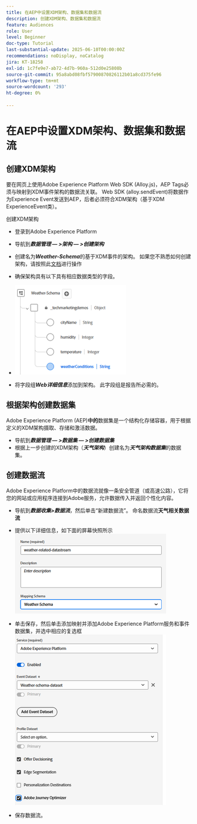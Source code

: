 ```yaml
---
title: 在AEP中设置XDM架构、数据集和数据流
description: 创建XDM架构、数据集和数据流
feature: Audiences
role: User
level: Beginner
doc-type: Tutorial
last-substantial-update: 2025-06-10T00:00:00Z
recommendations: noDisplay, noCatalog
jira: KT-18258
exl-id: 1c7fe9e7-ab72-4d7b-960a-512d0e25808b
source-git-commit: 95a8abd08fbf57900870826112b01a8cd375fe96
workflow-type: tm+mt
source-wordcount: '293'
ht-degree: 0%

---
```


# 在AEP中设置XDM架构、数据集和数据流

## 创建XDM架构

要在网页上使用Adobe Experience Platform Web SDK (Alloy.js)，AEP Tags必须与映射到XDM事件架构的数据流关联。 Web SDK (alloy.sendEvent)将数据作为Experience Event发送到AEP，后者必须符合XDM架构（基于XDM ExperienceEvent类）。

创建XDM架构

- 登录到Adobe Experience Platform
- 导航到&#x200B;_**数据管理 — >架构 — >创建架构**_

- 创建名为&#x200B;**_Weather-Schema_**&#x200B;的基于XDM事件的架构。 如果您不熟悉如何创建架构，请按照此[文档](https://experienceleague.adobe.com/en/docs/experience-platform/xdm/tutorials/create-schema-ui)进行操作


- 确保架构具有以下具有相应数据类型的字段。

- ![天气模式](assets/weather-schema.png)

- 将字段组&#x200B;_**Web详细信息**_&#x200B;添加到架构。 此字段组是报告所必需的。

## 根据架构创建数据集

Adobe Experience Platform (AEP)**中的**&#x200B;数据集是一个结构化存储容器，用于根据定义的XDM架构摄取、存储和激活数据。

- 导航到&#x200B;_**数据管理 — >数据集 — >创建数据集**_
- 根据上一步创建的XDM架构（**_天气架构_**）创建名为&#x200B;_**天气架构数据集**_&#x200B;的数据集。


## 创建数据流

Adobe Experience Platform中的数据流就像一条安全管道（或高速公路），它将您的网站或应用程序连接到Adobe服务，允许数据传入并返回个性化内容。

- 导航到&#x200B;_**数据收集>数据流**_，然后单击“新建数据流”。 命名数据流&#x200B;**天气相关数据流**


- 提供以下详细信息，如下面的屏幕快照所示
  ![数据流](assets/datastream.png)
- 单击保存，然后单击添加映射并添加Adobe Experience Platform服务和事件数据集，并选中相应的复选框
  ![数据流映射](assets/datastream-service.png)

- 保存数据流。

